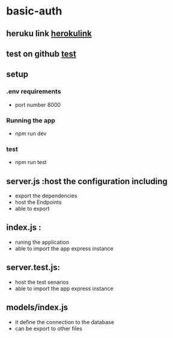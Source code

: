 # basic-auth


## heruku link [herokulink](https://ehabalshrida-basicauth.herokuapp.com/)

## test on github [test](https://github.com/Ehabalshrida/basic-auth/actions)

## setup 

### .env requirements

 - port number 8000

 ### Running the app
 - npm run dev


 ### test 
 - npm run test


 ## server.js :host the configuration including
-  export the dependencies
- host the Endpoints
- able to export 

## index.js :
- runing the application 
- able to import the app express instance 

## server.test.js:
- host the test senarios
- able to import the app express instance

## models/index.js
- it define the connection to the database
- can be export to other files 
